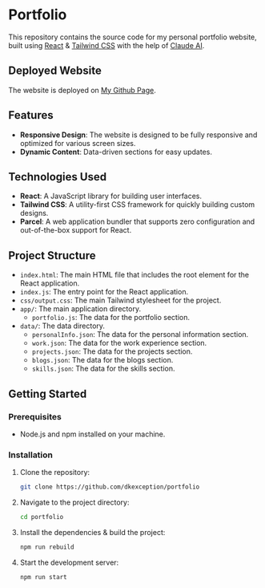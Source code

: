 # Portfolio

This repository contains the source code for my personal portfolio website, built
using [React](https://react.dev) & [Tailwind CSS](https://tailwindcss.com) with the
help of [Claude AI](https://claude.ai).

## Deployed Website

The website is deployed on [My Github Page](https://shraddhagite.github.io/).

## Features

- **Responsive Design**: The website is designed to be fully responsive and optimized for various screen sizes.
- **Dynamic Content**: Data-driven sections for easy updates.

## Technologies Used

- **React**: A JavaScript library for building user interfaces.
- **Tailwind CSS**: A utility-first CSS framework for quickly building custom designs.
- **Parcel**: A web application bundler that supports zero configuration and out-of-the-box support for React.

## Project Structure

- `index.html`: The main HTML file that includes the root element for the React application.
- `index.js`: The entry point for the React application.
- `css/output.css`: The main Tailwind stylesheet for the project.
- `app/`: The main application directory.
    - `portfolio.js`: The data for the portfolio section.
- `data/`: The data directory.
    - `personalInfo.json`: The data for the personal information section.
    - `work.json`: The data for the work experience section.
    - `projects.json`: The data for the projects section.
    - `blogs.json`: The data for the blogs section.
    - `skills.json`: The data for the skills section.

## Getting Started

### Prerequisites

- Node.js and npm installed on your machine.

### Installation

1. Clone the repository:
    ```sh
    git clone https://github.com/dkexception/portfolio
    ```
2. Navigate to the project directory:
    ```sh
    cd portfolio
    ```
3. Install the dependencies & build the project:
    ```sh
    npm run rebuild
    ```
4. Start the development server:
    ```sh
   npm run start
    ```
